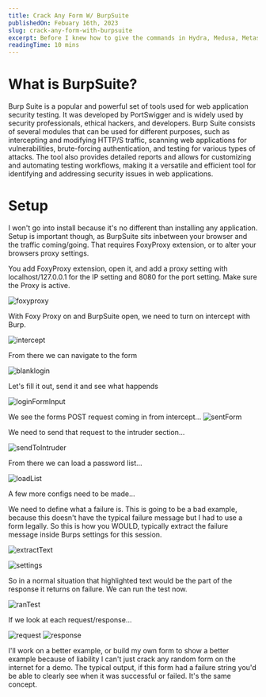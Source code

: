 ```yaml
---
title: Crack Any Form W/ BurpSuite
publishedOn: Febuary 16th, 2023
slug: crack-any-form-with-burpsuite
excerpt: Before I knew how to give the commands in Hydra, Medusa, Metasploit Modules, Nmap Scripts, or in my own Python code to crack passwords, I was using BurpSuite. Why? Because it's the easiest starting place for passwords. I hope for this to be a clear walkthrough with screenshots on how anyone can use BurpSuite to crack any form. 
readingTime: 10 mins
---
```


# **What is BurpSuite?**
Burp Suite is a popular and powerful set of tools used for web application security testing. It was developed by PortSwigger and is widely used by security professionals, ethical hackers, and developers. Burp Suite consists of several modules that can be used for different purposes, such as intercepting and modifying HTTP/S traffic, scanning web applications for vulnerabilities, brute-forcing authentication, and testing for various types of attacks. The tool also provides detailed reports and allows for customizing and automating testing workflows, making it a versatile and efficient tool for identifying and addressing security issues in web applications.

# Setup
I won't go into install because it's no different than installing any application. Setup is important though, as BurpSuite sits inbetween your browser and the traffic coming/going. That requires FoxyProxy extension, or to alter your browsers proxy settings.

You add FoxyProxy extension, open it, and add a proxy setting with localhost/127.0.0.1 for the IP setting and 8080 for the port setting. Make sure the Proxy is active.

![foxyproxy](https://github.com/bfrisbyh92/My-Blog/blob/6f02ee53830eb566d104b89313cdbe96f156c40e/public/assets/blogs-media/crack-any-form-with-burpsuite/foxyproxyconfig.webp?raw=true)

With Foxy Proxy on and BurpSuite open, we need to turn on intercept with Burp. 

![intercept](https://github.com/bfrisbyh92/My-Blog/blob/6f02ee53830eb566d104b89313cdbe96f156c40e/public/assets/blogs-media/crack-any-form-with-burpsuite/turnonintercept.webp?raw=true)

From there we can navigate to the form

![blanklogin](https://github.com/bfrisbyh92/My-Blog/blob/6f02ee53830eb566d104b89313cdbe96f156c40e/public/assets/blogs-media/crack-any-form-with-burpsuite/blankloginform.webp?raw=true)

Let's fill it out, send it and see what happends

![loginFormInput](https://github.com/bfrisbyh92/My-Blog/blob/6f02ee53830eb566d104b89313cdbe96f156c40e/public/assets/blogs-media/crack-any-form-with-burpsuite/loginformWinput.webp?raw=true)

We see the forms POST request coming in from intercept...
![sentForm](https://github.com/bfrisbyh92/My-Blog/blob/6f02ee53830eb566d104b89313cdbe96f156c40e/public/assets/blogs-media/crack-any-form-with-burpsuite/sentTheForm.webp?raw=true)

We need to send that request to the intruder section...

![sendToIntruder](https://github.com/bfrisbyh92/My-Blog/blob/6f02ee53830eb566d104b89313cdbe96f156c40e/public/assets/blogs-media/crack-any-form-with-burpsuite/sendCaughtFormToIntruder.webp?raw=true)

From there we can load a password list...

![loadList](https://github.com/bfrisbyh92/My-Blog/blob/6f02ee53830eb566d104b89313cdbe96f156c40e/public/assets/blogs-media/crack-any-form-with-burpsuite/loadPasswordList.webp?raw=true)

A few more configs need to be made...

We need to define what a failure is. This is going to be a bad example, because this doesn't have the typical failure message but I had to use a form legally. So this is how you WOULD, typically extract the failure message inside Burps settings for this session.

![extractText](https://github.com/bfrisbyh92/My-Blog/blob/6f02ee53830eb566d104b89313cdbe96f156c40e/public/assets/blogs-media/crack-any-form-with-burpsuite/highlightedExtract.webp?raw=true)

![settings](https://github.com/bfrisbyh92/My-Blog/blob/6f02ee53830eb566d104b89313cdbe96f156c40e/public/assets/blogs-media/crack-any-form-with-burpsuite/clearedFormsWExtractedText.webp?raw=true)

So in a normal situation that highlighted text would be the part of the response it returns on failure. We can run the test now. 

![ranTest](https://github.com/bfrisbyh92/My-Blog/blob/main/public/assets/blogs-media/crack-any-form-with-burpsuite/oldthumbnail.webp?raw=true)

If we look at each request/response...

![request](https://github.com/bfrisbyh92/My-Blog/blob/6f02ee53830eb566d104b89313cdbe96f156c40e/public/assets/blogs-media/crack-any-form-with-burpsuite/request.webp?raw=true)
![response](https://github.com/bfrisbyh92/My-Blog/blob/6f02ee53830eb566d104b89313cdbe96f156c40e/public/assets/blogs-media/crack-any-form-with-burpsuite/response.webp?raw=true)

I'll work on a better example, or build my own form to show a better example because of liability I can't just crack any random form on the internet for a demo. The typical output, if this form had a failure string you'd be able to clearly see when it was successful or failed. It's the same concept.
